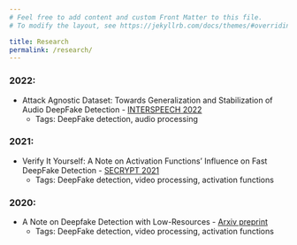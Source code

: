 ```yaml
---
# Feel free to add content and custom Front Matter to this file.
# To modify the layout, see https://jekyllrb.com/docs/themes/#overriding-theme-defaults

title: Research
permalink: /research/
---
```


### 2022:
* Attack Agnostic Dataset: Towards Generalization and Stabilization of Audio DeepFake Detection - [INTERSPEECH 2022]()
  * Tags: DeepFake detection, audio processing

### 2021:
* Verify It Yourself: A Note on Activation Functions’ Influence on Fast DeepFake Detection - [SECRYPT 2021](https://pdfs.semanticscholar.org/67c6/960449a3e5cb10ec1b4783cf8e0e9eef8d97.pdf)
  * Tags: DeepFake detection, video processing, activation functions

### 2020:
* A Note on Deepfake Detection with Low-Resources - [Arxiv preprint](https://arxiv.org/abs/2006.05183)
  * Tags: DeepFake detection, video processing, activation functions